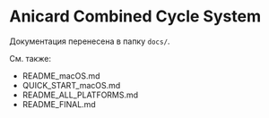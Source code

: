 # Anicard Combined Cycle System

Документация перенесена в папку `docs/`.

См. также:
- README_macOS.md
- QUICK_START_macOS.md
- README_ALL_PLATFORMS.md
- README_FINAL.md


